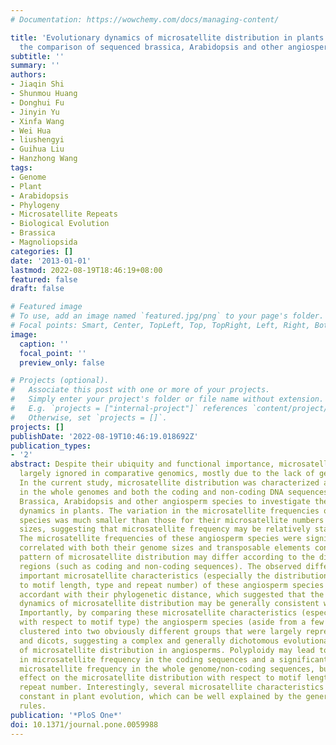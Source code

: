 ```yaml
---
# Documentation: https://wowchemy.com/docs/managing-content/

title: 'Evolutionary dynamics of microsatellite distribution in plants: insight from
  the comparison of sequenced brassica, Arabidopsis and other angiosperm species'
subtitle: ''
summary: ''
authors:
- Jiaqin Shi
- Shunmou Huang
- Donghui Fu
- Jinyin Yu
- Xinfa Wang
- Wei Hua
- liushengyi
- Guihua Liu
- Hanzhong Wang
tags:
- Genome
- Plant
- Arabidopsis
- Phylogeny
- Microsatellite Repeats
- Biological Evolution
- Brassica
- Magnoliopsida
categories: []
date: '2013-01-01'
lastmod: 2022-08-19T18:46:19+08:00
featured: false
draft: false

# Featured image
# To use, add an image named `featured.jpg/png` to your page's folder.
# Focal points: Smart, Center, TopLeft, Top, TopRight, Left, Right, BottomLeft, Bottom, BottomRight.
image:
  caption: ''
  focal_point: ''
  preview_only: false

# Projects (optional).
#   Associate this post with one or more of your projects.
#   Simply enter your project's folder or file name without extension.
#   E.g. `projects = ["internal-project"]` references `content/project/deep-learning/index.md`.
#   Otherwise, set `projects = []`.
projects: []
publishDate: '2022-08-19T10:46:19.018692Z'
publication_types:
- '2'
abstract: Despite their ubiquity and functional importance, microsatellites have been
  largely ignored in comparative genomics, mostly due to the lack of genomic information.
  In the current study, microsatellite distribution was characterized and compared
  in the whole genomes and both the coding and non-coding DNA sequences of the sequenced
  Brassica, Arabidopsis and other angiosperm species to investigate their evolutionary
  dynamics in plants. The variation in the microsatellite frequencies of these angiosperm
  species was much smaller than those for their microsatellite numbers and genome
  sizes, suggesting that microsatellite frequency may be relatively stable in plants.
  The microsatellite frequencies of these angiosperm species were significantly negatively
  correlated with both their genome sizes and transposable elements contents. The
  pattern of microsatellite distribution may differ according to the different genomic
  regions (such as coding and non-coding sequences). The observed differences in many
  important microsatellite characteristics (especially the distribution with respect
  to motif length, type and repeat number) of these angiosperm species were generally
  accordant with their phylogenetic distance, which suggested that the evolutionary
  dynamics of microsatellite distribution may be generally consistent with plant divergence/evolution.
  Importantly, by comparing these microsatellite characteristics (especially the distribution
  with respect to motif type) the angiosperm species (aside from a few species) all
  clustered into two obviously different groups that were largely represented by monocots
  and dicots, suggesting a complex and generally dichotomous evolutionary pattern
  of microsatellite distribution in angiosperms. Polyploidy may lead to a slight increase
  in microsatellite frequency in the coding sequences and a significant decrease in
  microsatellite frequency in the whole genome/non-coding sequences, but have little
  effect on the microsatellite distribution with respect to motif length, type and
  repeat number. Interestingly, several microsatellite characteristics seemed to be
  constant in plant evolution, which can be well explained by the general biological
  rules.
publication: '*PloS One*'
doi: 10.1371/journal.pone.0059988
---
```

